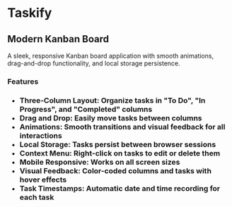 # Taskify
<h2>Modern Kanban Board</h2>
A sleek, responsive Kanban board application with smooth animations, drag-and-drop functionality, and local storage persistence.

<h3>Features<h3/>
  <ul>
    <li>Three-Column Layout: Organize tasks in "To Do", "In Progress", and "Completed" columns</li>
<li>Drag and Drop: Easily move tasks between columns</li>
<li>Animations: Smooth transitions and visual feedback for all interactions</li>
<li>Local Storage: Tasks persist between browser sessions</li>
<li>Context Menu: Right-click on tasks to edit or delete them</li>
<li>Mobile Responsive: Works on all screen sizes</li>
<li>Visual Feedback: Color-coded columns and tasks with hover effects</li>
<li>Task Timestamps: Automatic date and time recording for each task</li>
  </ul>
